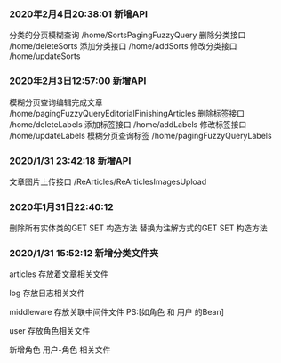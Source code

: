 ### 2020年2月4日20:38:01 新增API
分类的分页模糊查询 /home/SortsPagingFuzzyQuery
删除分类接口 /home/deleteSorts
添加分类接口 /home/addSorts
修改分类接口 /home/updateSorts

### 2020年2月3日12:57:00 新增API
模糊分页查询编辑完成文章 /home/pagingFuzzyQueryEditorialFinishingArticles
删除标签接口 /home/deleteLabels
添加标签接口 /home/addLabels
修改标签接口 /home/updateLabels
模糊分页查询标签 /home/pagingFuzzyQueryLabels

### 2020/1/31 23:42:18 新增API 
文章图片上传接口 /ReArticles/ReArticlesImagesUpload

### 2020年1月31日22:40:12
删除所有实体类的GET SET 构造方法 替换为注解方式的GET SET 构造方法

### 2020/1/31 15:52:12 新增分类文件夹
articles 存放着文章相关文件

log 存放日志相关文件

middleware 存放关联中间件文件    PS:[如角色 和 用户 的Bean]

user 存放角色相关文件

新增角色 用户-角色 相关文件

